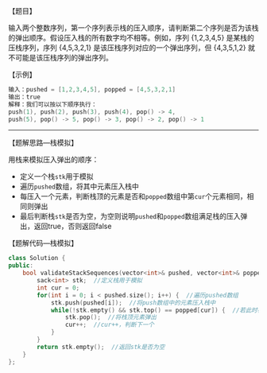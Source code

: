 【题目】

输入两个整数序列，第一个序列表示栈的压入顺序，请判断第二个序列是否为该栈的弹出顺序。假设压入栈的所有数字均不相等。例如，序列 {1,2,3,4,5} 是某栈的压栈序列，序列 {4,5,3,2,1} 是该压栈序列对应的一个弹出序列，但 {4,3,5,1,2} 就不可能是该压栈序列的弹出序列。

【示例】

```c++
输入：pushed = [1,2,3,4,5], popped = [4,5,3,2,1]
输出：true
解释：我们可以按以下顺序执行：
push(1), push(2), push(3), push(4), pop() -> 4,
push(5), pop() -> 5, pop() -> 3, pop() -> 2, pop() -> 1
```

---

【题解思路—栈模拟】

用栈来模拟压入弹出的顺序：

* 定义一个栈`stk`用于模拟
* 遍历`pushed`数组，将其中元素压入栈中
* 每压入一个元素，判断栈顶的元素是否和`popped`数组中第`cur`个元素相同，相同则弹出
* 最后判断栈`stk`是否为空，为空则说明`pushed`和`popped`数组满足栈的压入弹出，返回true，否则返回false

【题解代码—栈模拟】

```c++
class Solution {
public:
    bool validateStackSequences(vector<int>& pushed, vector<int>& popped) {
        sack<int> stk;  //定义栈用于模拟
        int cur = 0;
        for(int i = 0; i < pushed.size(); i++) {  //遍历pushed数组
            stk.push(pushed[i]);  //将push数组中的元素压入栈中
            while(!stk.empty() && stk.top() == popped[cur]) {  //若此时栈顶元素与popped第cur个元素相同
                stk.pop();  //将栈顶元素弹出
                cur++;  //cur++，判断下一个
            }
        }
        return stk.empty();  //返回stk是否为空
    }
};
```

